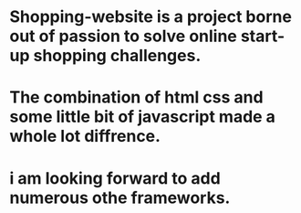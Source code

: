 # Shopping-website is a project borne out of passion to solve online start-up shopping challenges.

# The combination of html css and some little bit of javascript made a whole lot diffrence.

# i am looking forward to add numerous othe frameworks.
